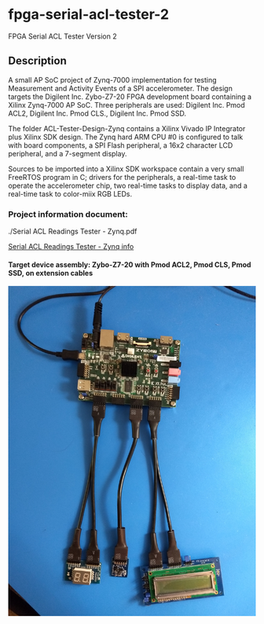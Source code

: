 # fpga-serial-acl-tester-2

FPGA Serial ACL Tester Version 2

## Description
A small AP SoC project of Zynq-7000 implementation for testing Measurement and Activity Events of a SPI accelerometer.
The design targets the Digilent Inc. Zybo-Z7-20 FPGA development board
containing a Xilinx Zynq-7000 AP SoC.
Three peripherals are used: Digilent Inc. Pmod ACL2, Digilent Inc. Pmod CLS.,
Digilent Inc. Pmod SSD.

The folder ACL-Tester-Design-Zynq contains a Xilinx Vivado IP Integrator plus
Xilinx SDK design. The Zynq hard ARM CPU #0 is configured to talk with board
components,
a SPI Flash peripheral,
a 16x2 character LCD peripheral,
and a 7-segment display.

Sources to be imported into a Xilinx SDK workspace contain
a very small FreeRTOS program in C; drivers for the peripherals,
a real-time task to operate the accelerometer chip,
two real-time tasks to display data, and a real-time task to color-miix RGB LEDs.

### Project information document:

./Serial ACL Readings Tester - Zynq.pdf

[Serial ACL Readings Tester - Zynq info](https://github.com/timothystotts/fpga-serial-acl-tester-2/blob/master/Serial%20ACL%20Readings%20Tester%20-%20Zynq.pdf)

#### Target device assembly: Zybo-Z7-20 with Pmod ACL2, Pmod CLS, Pmod SSD, on extension cables

![Target device assembly](https://github.com/timothystotts/fpga-serial-acl-tester-2/blob/master/img_serial-acl-tester-assembled-20200731.jpg)
